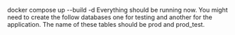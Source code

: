 docker compose up --build -d 
Everything should be running now.
You might need to create the follow databases one for testing and another for the application.
The name of these tables should be prod and prod_test.
